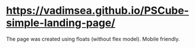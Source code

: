 # https://vadimsea.github.io/PSCube-simple-landing-page/
The page was created using floats (without flex model). Mobile friendly.

